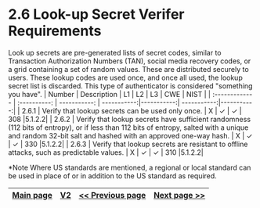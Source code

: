 # 2.6 Look-up Secret Verifer Requirements

Look up secrets are pre-generated lists of secret codes, similar to Transaction Authorization Numbers (TAN), social media recovery codes, or a grid containing a set of random values. These are distributed securely to users. These lookup codes are used once, and once all used, the lookup secret list is discarded. This type of authenticator is considered "something you have".
| Number       | Description     | L1    		| L2         | L3 		   | CWE		| NIST		 |
| :------------- | :----------: | -----------: | -----------:|-----------:| -----------:|-----------:|
| 2.6.1 | Verify that lookup secrets can be used only once. | X	 | ✓   | ✓   | 308 |5.1.2.2|
| 2.6.2 | Verify that lookup secrets have sufficient randomness (112 bits of entropy), or if less than 112 bits of entropy, salted with a unique and random 32-bit salt and hashed with an approved one-way hash. | X	 | ✓   | ✓   | 330 |5.1.2.2|
|  2.6.3 | Verify that lookup secrets are resistant to offline attacks, such as predictable values. | X	 | ✓   | ✓   | 310 |5.1.2.2|

*Note
Where US standards are mentioned, a regional or local standard can be used in place of or in addition to the US standard as required.

[Main page](../README.md) | [V2](README.md) | [<< Previous page](v2.5%20Credential_Recovery_Requirements.md) |  [Next page >>](v2.7_Out_of_Band_Verifier_Requirements.md)
| --- | --- | --- | --- |
